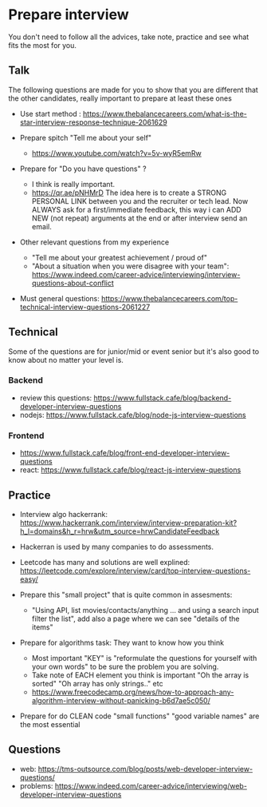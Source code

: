 # Prepare interview

You don't need to follow all the advices, take note, practice and see what fits the most for you.

## Talk

The following questions are made for you to show that you are different that the other candidates, really important to prepare at least these ones

- Use start method : https://www.thebalancecareers.com/what-is-the-star-interview-response-technique-2061629

- Prepare spitch "Tell me about your self"
  -  https://www.youtube.com/watch?v=5v-wyR5emRw
- Prepare for "Do you have questions" ? 
  - I think is really important. 
  - https://qr.ae/pNHMrD  The idea here is to create a STRONG PERSONAL LINK between you and the recruiter or tech lead. Now ALWAYS ask for a first/immediate feedback, this way i can ADD NEW (not repeat) arguments at the end or after interview send an email.

- Other relevant questions from my experience 
  - "Tell me about your greatest achievement / proud of" 
  - "About a situation when you were disagree with your team": https://www.indeed.com/career-advice/interviewing/interview-questions-about-conflict

- Must general questions: https://www.thebalancecareers.com/top-technical-interview-questions-2061227

## Technical 

Some of the questions are for junior/mid or event senior but it's also good to know about no matter your level is.
### Backend

- review this questions: https://www.fullstack.cafe/blog/backend-developer-interview-questions
- nodejs: https://www.fullstack.cafe/blog/node-js-interview-questions

### Frontend

- https://www.fullstack.cafe/blog/front-end-developer-interview-questions
- react: https://www.fullstack.cafe/blog/react-js-interview-questions


## Practice

- Interview algo hackerrank: https://www.hackerrank.com/interview/interview-preparation-kit?h_l=domains&h_r=hrw&utm_source=hrwCandidateFeedback
  
- Hackerran is used by many companies to do assessments.

- Leetcode has many and solutions are well explined: https://leetcode.com/explore/interview/card/top-interview-questions-easy/


- Prepare this "small project" that is quite common in assesments:
  - "Using API, list movies/contacts/anything ... and using a search input filter the list", add also a page where we can see "details of the items"
  
- Prepare for algorithms task: They want to know how you think
  - Most important "KEY" is "reformulate the questions for yourself with your own words" to be sure the problem you are solving.
  - Take note of EACH element you think is important "Oh the array is sorted" "Oh array has only strings.." etc
  - https://www.freecodecamp.org/news/how-to-approach-any-algorithm-interview-without-panicking-b6d7ae5c050/ 

- Prepare for do CLEAN code "small functions" "good variable names" are the most essential

## Questions

- web: https://tms-outsource.com/blog/posts/web-developer-interview-questions/
- problems: https://www.indeed.com/career-advice/interviewing/web-developer-interview-questions
